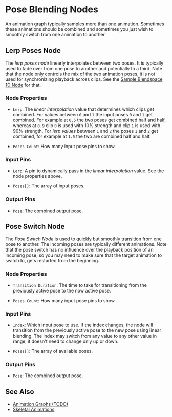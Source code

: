 # Pose Blending Nodes

An animation graph typically samples more than one animation. Sometimes these animations should be combined and sometimes you just wish to smoothly switch from one animation to another.

## Lerp Poses Node

The *lerp poses node* linearly interpolates between two poses. It is typically used to fade over from one pose to another and potentially to a third. Note that the node only controls the mix of the two animation poses, it is not used for synchronizing playback across clips. See the [Sample Blendspace 1D Node](anim-nodes-blendspace1d.md) for that.

### Node Properties

* `Lerp`: The *linear interpolation* value that determines which clips get combined. For values between `0` and `1` the input poses `0` and `1` get combined. For example at `0.5` the two poses get combined half and half, whereas at `0.9` clip `0` is used with 10% strength and clip `1` is used with 90% strength. For *lerp values* between `1` and `2` the poses `1` and `2` get combined, for example at `1.5` the two are combined half and half.

* `Poses Count`: How many input pose pins to show.

### Input Pins

* `Lerp`: A pin to dynamically pass in the *linear interpolation* value. See the node properties above.

* `Poses[]`: The array of input poses.

### Output Pins

* `Pose`: The combined output pose.

## Pose Switch Node

The *Pose Switch Node* is used to quickly but smoothly transition from one pose to another. The incoming poses are typically different animations. Note that the pose switch has no influence over the playback position of an incoming pose, so you may need to make sure that the target animation to switch to, gets restarted from the beginning.

### Node Properties

* `Transition Duration`: The time to take for transitioning from the previously active pose to the now active pose.

* `Poses Count`: How many input pose pins to show.

### Input Pins

* `Index`: Which input pose to use. If the index changes, the node will transition from the previously active pose to the new pose using linear blending. The index may switch from any value to any other value in range, it doesn't need to change only up or down.

* `Poses[]`: The array of available poses.

### Output Pins

* `Pose`: The combined output pose.

## See Also

* [Animation Graphs (TODO)](animation-graph-overview.md)
* [Skeletal Animations](../skeletal-animation-overview.md)
